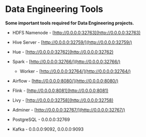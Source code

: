 # Data Engineering Tools

**Some important tools required for Data Engineering projects.**

* HDFS Namenode - [http://0.0.0.0:32763](http://0.0.0.0:32763)

* Hive Server - [http://0.0.0.0:32759/](http://0.0.0.0:32759/)

* Hue - [http://0.0.0.0:32762](http://0.0.0.0:32762)

* Spark - [http://0.0.0.0:32766/](http://0.0.0.0:32766/)
    - Worker - [http://0.0.0.0:32764/](http://0.0.0.0:32764/)

* Airflow - [http://0.0.0.0:8080/](http://0.0.0.0:8080/) 

* Flink - [http://0.0.0.0:8081](http://0.0.0.0:8081)

* Livy - [http://0.0.0.0:32758](http://0.0.0.0:32758)

* Adminer - [http://0.0.0.0:32767/](http://0.0.0.0:32767/)

* PostgreSQL - 0.0.0.0:32769

* Kafka - 0.0.0.0:9092, 0.0.0.0:9093

